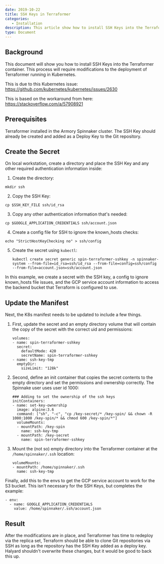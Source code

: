 ```yaml
---
date: 2019-10-22
title: SSH Keys in Terraformer
categories:
   - Installation
description: This article show how to install SSH Keys into the Terraformer container.
type: Document
---
```


## Background

This document will show you how to install SSH Keys into the Terraformer container.  This process will require
modifications to the deployment of Terraformer running in Kubernetes.

This is due to this Kubernetes issue: https://github.com/kubernetes/kubernetes/issues/2630

This is based on the workaround from here: https://stackoverflow.com/a/57908921

## Prerequisites

  Terraformer installed in the Armory Spinnaker cluster.
  The SSH Key should already be created and added as a Deploy Key to the Git repository.

## Create the Secret

On local workstation, create a directory and place the SSH Key and any other required authentication information inside:

1. Create the directory:

  `mkdir ssh`

2. Copy the SSH Key:

  `cp $SSH_KEY_FILE ssh/id_rsa`

3. Copy any other authentication information that's needed:

  `cp $GOOGLE_APPLICATION_CREDENTIALS ssh/account.json`

4. Create a config file for SSH to ignore the known_hosts checks:

  `echo "StrictHostKeyChecking no" > ssh/config`

5. Create the secret using `kubectl`:

    `kubectl create secret generic spin-terraformer-sshkey -n spinnaker-system --from-file=id_rsa=ssh/id_rsa --from-file=config=ssh/config --from-file=account.json=ssh/account.json`

In this example, we create a secret with the SSH key, a config to ignore known_hosts file issues, and the GCP service
account information to access the backend bucket that Terraform is configured to use.

## Update the Manifest

Next, the K8s manifest needs to be updated to include a few things.  

1. First, update the secret and an empty directory volume
that will contain the copy of the secret with the correct uid and permissions:
    ```
    volumes:
    - name: spin-terraformer-sshkey
      secret:
        defaultMode: 420
        secretName: spin-terraformer-sshkey
    - name: ssh-key-tmp
      emptyDir:
        sizeLimit: "128k"
    ```

2. Second, define an init container that copies the secret contents to the empty directory and set the permissions and
ownership correctly.  The Spinnake user uses user id 1000:
    ```
    ### Adding to set the ownership of the ssh keys
    initContainers:
    - name: set-key-ownership
      image: alpine:3.6
      command: ["sh", "-c", "cp /key-secret/* /key-spin/ && chown -R 1000:1000 /key-spin/* && chmod 600 /key-spin/*"]
      volumeMounts:
      - mountPath: /key-spin
        name: ssh-key-tmp
      - mountPath: /key-secret
        name: spin-terraformer-sshkey
    ```

3. Mount the (not so) empty directory into the Terraformer container at the `/home/spinnaker/.ssh` location:
    ```
    volumeMounts:
    - mountPath: /home/spinnaker/.ssh
      name: ssh-key-tmp
    ```

Finally, add this to the envs to get the GCP service account to work for the S3 bucket.  This isn't necessary
for the SSH Keys, but completes the example:
```
- env:
  - name: GOOGLE_APPLICATION_CREDENTIALS
    value: /home/spinnaker/.ssh/account.json
```

## Result

After the modifications are in place, and Terraformer has time to redeploy via the replica set, Terraform should be able
to clone Git repositories via SSH as long as the repository has the SSH Key added as a deploy key.  Halyard shouldn't
overwrite these changes, but it would be good to back this up.


